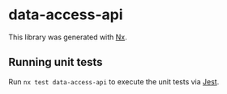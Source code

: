 # data-access-api

This library was generated with [Nx](https://nx.dev).

## Running unit tests

Run `nx test data-access-api` to execute the unit tests via [Jest](https://jestjs.io).
